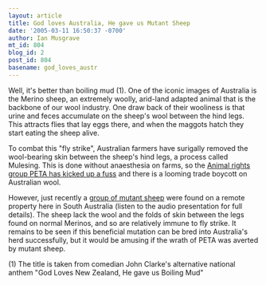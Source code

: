 ```yaml
---
layout: article
title: God loves Australia, He gave us Mutant Sheep
date: '2005-03-11 16:50:37 -0700'
author: Ian Musgrave
mt_id: 804
blog_id: 2
post_id: 804
basename: god_loves_austr
---
```

Well, it's better than boiling mud (1). One of the iconic images of Australia is the Merino sheep, an extremely woolly, arid-land adapted animal that is the backbone of our wool industry. One draw back of their wooliness is that urine and feces accumulate on the sheep's wool between the hind legs. This attracts flies that lay eggs there, and when the maggots hatch they start eating the sheep alive. 

To combat this "fly strike", Australian farmers have surigally removed the wool-bearing skin between the sheep's hind legs, a process called Mulesing. This is done without anaesthesia on farms, so the [ Animal rights group PETA has kicked up a fuss](http://www.abc.net.au/rn/talks/bbing/stories/s1319562.htm) and there is a looming trade boycott on Australian wool. 

However, just recently a [group of mutant sheep](http://www.abc.net.au/news/newsitems/200503/s1319919.htm) were found on a remote property here in South Australia (listen to the audio presentation for full details). The sheep lack the wool and the folds of skin between the legs found on normal Merinos, and so are relatively immune to fly strike.  It remains to be seen if this beneficial mutation can be bred into Australia's herd successfully, but it would be amusing if the wrath of PETA was averted by mutant sheep.

(1) The title is taken from comedian John Clarke's alternative national anthem "God Loves New Zealand, He gave us Boiling Mud"
